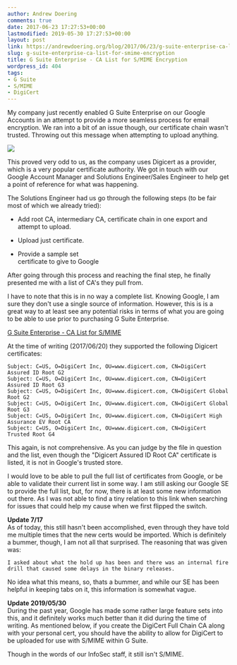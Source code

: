 ```yaml
---
author: Andrew Doering
comments: true
date: 2017-06-23 17:27:53+00:00
lastmodified: 2019-05-30 17:27:53+00:00
layout: post
link: https://andrewdoering.org/blog/2017/06/23/g-suite-enterprise-ca-list-for-smime-encryption/
slug: g-suite-enterprise-ca-list-for-smime-encryption
title: G Suite Enterprise - CA List for S/MIME Encryption
wordpress_id: 404
tags:
- G Suite
- S/MIME
- DigiCert
---
```


My company just recently enabled G Suite Enterprise on our Google Accounts in an attempt to provide a more seamless process for email encryption. We ran into a bit of an issue though, our certificate chain wasn't trusted. Throwing out this message when attempting to upload anything.




[![](https://andrewdoering.org/blog/wp-content/uploads/2017/06/2017-06-20_21-28-15.png)](https://andrewdoering.org/blog/wp-content/uploads/2017/06/2017-06-20_21-28-15.png)




This proved very odd to us, as the company uses Digicert as a provider, which is a very popular certificate authority. We got in touch with our Google Account Manager and Solutions Engineer/Sales Engineer to help get a point of reference for what was happening.




The Solutions Engineer had us go through the following steps (to be fair most of which we already tried):






  * Add root CA, intermediary CA, certificate chain in one export and  
attempt to upload.


  * Upload just certificate.


  * Provide a sample set  
certificate to give to Google




After going through this process and reaching the final step, he finally presented me with a list of CA's they pull from.  
  
I have to note that this is in no way a complete list. Knowing Google, I am sure they don't use a single source of information. However, this is is a great way to at least see any potential risks in terms of what you are going to be able to use prior to purchasing G Suite Enterprise.




[G Suite Enterprise - CA List for S/MIME](https://hg.mozilla.org/mozilla-central/raw-file/tip/security/nss/lib/ckfw/builtins/certdata.txt)




At the time of writing (2017/06/20) they supported the following Digicert certificates:



    
    Subject: C=US, O=DigiCert Inc, OU=www.digicert.com, CN=DigiCert Assured ID Root G2
    Subject: C=US, O=DigiCert Inc, OU=www.digicert.com, CN=DigiCert Assured ID Root G3
    Subject: C=US, O=DigiCert Inc, OU=www.digicert.com, CN=DigiCert Global Root G2
    Subject: C=US, O=DigiCert Inc, OU=www.digicert.com, CN=DigiCert Global Root G3
    Subject: C=US, O=DigiCert Inc, OU=www.digicert.com, CN=DigiCert High Assurance EV Root CA
    Subject: C=US, O=DigiCert Inc, OU=www.digicert.com, CN=DigiCert Trusted Root G4
    




This again, is not comprehensive. As you can judge by the file in question and the list, even though the "Digicert Assured ID Root CA" certificate is listed, it is not in Google's trusted store.




I would love to be able to pull the full list of certificates from Google, or be able to validate their current list in some way. I am still asking our Google SE to provide the full list, but, for now, there is at least some new information out there. As I was not able to find a tiny relation to this link when searching for issues that could help my cause when we first flipped the switch.




**Update 7/17**  
As of today, this still hasn't been accomplished, even through they have told me multiple times that the new certs would be imported. Which is definitely a bummer, though, I am not all that surprised. The reasoning that was given was:




`I asked about what the hold up has been and there was an internal fire drill that caused some delays in the binary releases.`




No idea what this means, so, thats a bummer, and while our SE has been helpful in keeping tabs on it, this information is somewhat vague.






**Update 2019/05/30**  
During the past year, Google has made some rather large feature sets into this, and it definitely works much better than it did during the time of writing. As mentioned below, if you create the DigiCert Full Chain CA along with your personal cert, you should have the ability to allow for DigiCert to be uploaded for use with S/MIME within G Suite.  
  
Though in the words of our InfoSec staff, it still isn't S/MIME.





















